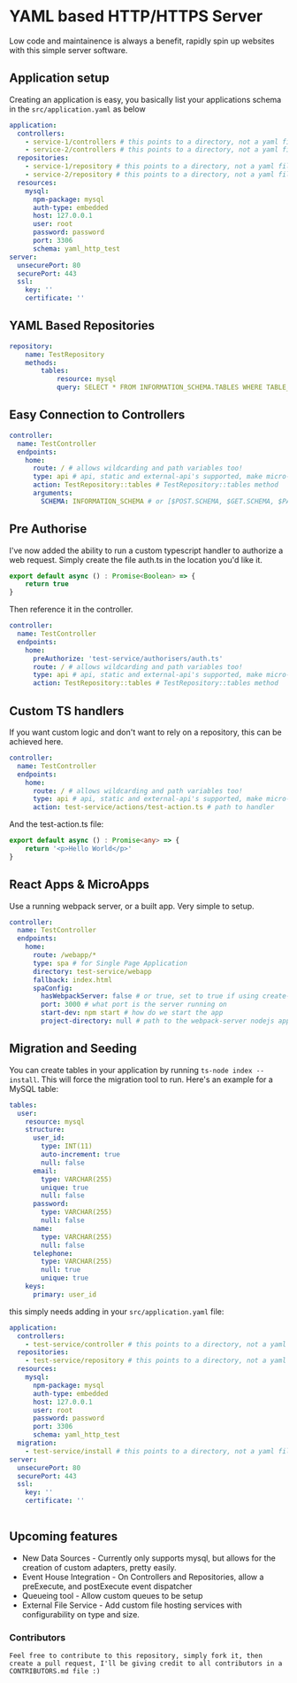 # YAML based HTTP/HTTPS Server
Low code and maintainence is always a benefit, rapidly spin up websites with this simple server software. 

## Application setup
Creating an application is easy, you basically list your applications schema in the `src/application.yaml` as below
```yaml
application:
  controllers:
    - service-1/controllers # this points to a directory, not a yaml file
    - service-2/controllers # this points to a directory, not a yaml file
  repositories:
    - service-1/repository # this points to a directory, not a yaml file
    - service-2/repository # this points to a directory, not a yaml file
  resources:
    mysql:
      npm-package: mysql
      auth-type: embedded
      host: 127.0.0.1
      user: root
      password: password
      port: 3306
      schema: yaml_http_test
server:
  unsecurePort: 80
  securePort: 443
  ssl: 
    key: ''
    certificate: ''
```

## YAML Based Repositories
```yaml
repository:
    name: TestRepository
    methods:
        tables:
            resource: mysql
            query: SELECT * FROM INFORMATION_SCHEMA.TABLES WHERE TABLE_CATALOG = :SCHEMA    
```

## Easy Connection to Controllers
```yaml
controller:
  name: TestController
  endpoints:
    home:
      route: / # allows wildcarding and path variables too!
      type: api # api, static and external-api's supported, make micro-services easier!
      action: TestRepository::tables # TestRepository::tables method
      arguments:
        SCHEMA: INFORMATION_SCHEMA # or [$POST.SCHEMA, $GET.SCHEMA, $PATH.SCHEMA], easy customisation
```

## Pre Authorise
I've now added the ability to run a custom typescript handler to authorize a web request.
Simply create the file auth.ts in the location you'd like it.
```typescript
export default async () : Promise<Boolean> => {
    return true
}
```
Then reference it in the controller. 
```yaml
controller:
  name: TestController
  endpoints:
    home:
      preAuthorize: 'test-service/authorisers/auth.ts'
      route: / # allows wildcarding and path variables too!
      type: api # api, static and external-api's supported, make micro-services easier!
      action: TestRepository::tables # TestRepository::tables method
```

## Custom TS handlers
If you want custom logic and don't want to rely on a repository, this can be achieved here.

```yaml
controller:
  name: TestController
  endpoints:
    home:
      route: / # allows wildcarding and path variables too!
      type: api # api, static and external-api's supported, make micro-services easier!
      action: test-service/actions/test-action.ts # path to handler
```
And the test-action.ts file:
```typescript
export default async () : Promise<any> => {
    return '<p>Hello World</p>'
}
```

## React Apps & MicroApps
Use a running webpack server, or a built app. Very simple to setup. 
```yaml
controller:
  name: TestController
  endpoints:
    home:
      route: /webapp/*
      type: spa # for Single Page Application
      directory: test-service/webapp
      fallback: index.html
      spaConfig:
        hasWebpackServer: false # or true, set to true if using create-react-app
        port: 3000 # what port is the server running on
        start-dev: npm start # how do we start the app
        project-directory: null # path to the webpack-server nodejs app.
```

## Migration and Seeding
You can create tables in your application by running `ts-node index --install`. This will force the migration tool to run.
Here's an example for a MySQL table:
```yaml
tables:
  user:
    resource: mysql
    structure:
      user_id:
        type: INT(11)
        auto-increment: true
        null: false
      email:
        type: VARCHAR(255)
        unique: true
        null: false
      password:
        type: VARCHAR(255)
        null: false
      name:
        type: VARCHAR(255)
        null: false
      telephone:
        type: VARCHAR(255)
        null: true
        unique: true
    keys:
      primary: user_id
```

this simply needs adding in your `src/application.yaml` file:
```yaml
application:
  controllers:
    - test-service/controller # this points to a directory, not a yaml file
  repositories:
    - test-service/repository # this points to a directory, not a yaml file
  resources:
    mysql:
      npm-package: mysql
      auth-type: embedded
      host: 127.0.0.1
      user: root
      password: password
      port: 3306
      schema: yaml_http_test
  migration:
    - test-service/install # this points to a directory, not a yaml file
server:
  unsecurePort: 80
  securePort: 443
  ssl: 
    key: ''
    certificate: ''
  
```

## Upcoming features
 - New Data Sources - Currently only supports mysql, but allows for the creation of custom adapters, pretty easily.
 - Event House Integration - On Controllers and Repositories, allow a preExecute, and postExecute event dispatcher
 - Queueing tool - Allow custom queues to be setup
 - External File Service - Add custom file hosting services with configurability on type and size.

### Contributors
```text
Feel free to contribute to this repository, simply fork it, then create a pull request, I'll be giving credit to all contributors in a CONTRIBUTORS.md file :)
```